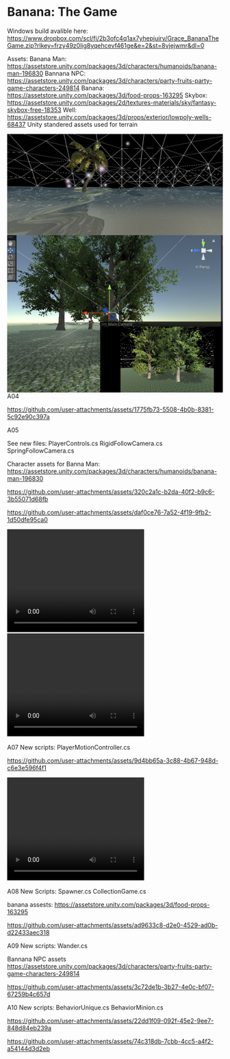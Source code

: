 # Banana: The Game

Windows build avalible here: https://www.dropbox.com/scl/fi/2b3ofc4q1ax7yhepjuirv/Grace_BananaTheGame.zip?rlkey=frzy49z0lig8yqehcevf461ge&e=2&st=8vjejwmr&dl=0

Assets:
Banana Man: https://assetstore.unity.com/packages/3d/characters/humanoids/banana-man-196830
Bannana NPC: https://assetstore.unity.com/packages/3d/characters/party-fruits-party-game-characters-249814
Banana:  https://assetstore.unity.com/packages/3d/food-props-163295
Skybox: https://assetstore.unity.com/packages/2d/textures-materials/sky/fantasy-skybox-free-18353
Well: https://assetstore.unity.com/packages/3d/props/exterior/lowpoly-wells-68437
Unity standered assets used for terrain 


<img src="levelArea.png" align="left"/>

<img src="home.png" align="left"/>

A04



https://github.com/user-attachments/assets/1775fb73-5508-4b0b-8381-5c92e90c397a


A05

See new files:
PlayerControls.cs
RigidFollowCamera.cs
SpringFollowCamera.cs

Character assets for Banna Man:
https://assetstore.unity.com/packages/3d/characters/humanoids/banana-man-196830



https://github.com/user-attachments/assets/320c2a1c-b2da-40f2-b9c6-3b55071d68fb


https://github.com/user-attachments/assets/daf0ce76-7a52-4f19-9fb2-1d50dfe95ca0


<video width="320" height="240" controls>
  <source src="RigidCamera.mp4" type="video/mp4">
</video>

<video width="320" height="240" controls>
  <source src="SpringCamera.mp4" type="video/mp4">
</video>

A07
New scripts:
PlayerMotionController.cs


https://github.com/user-attachments/assets/9d4bb65a-3c88-4b67-948d-c6e3e596f4f1


<video width="320" height="240" controls>
  <source src="motion.mp4" type="video/mp4">
</video>

A08
New Scripts:
Spawner.cs
CollectionGame.cs

banana assests: https://assetstore.unity.com/packages/3d/food-props-163295


https://github.com/user-attachments/assets/ad9633c8-d2e0-4529-ad0b-d22433aec318

A09
New scripts:
Wander.cs

Bannana NPC assets https://assetstore.unity.com/packages/3d/characters/party-fruits-party-game-characters-249814


https://github.com/user-attachments/assets/3c72de1b-3b27-4e0c-bf07-67259b4c657d


A10
New scripts:
BehaviorUnique.cs
BehaviorMinion.cs


https://github.com/user-attachments/assets/22dd1f09-092f-45e2-9ee7-848d84eb239a





https://github.com/user-attachments/assets/74c318db-7cbb-4cc5-a4f2-a54144d3d2eb




